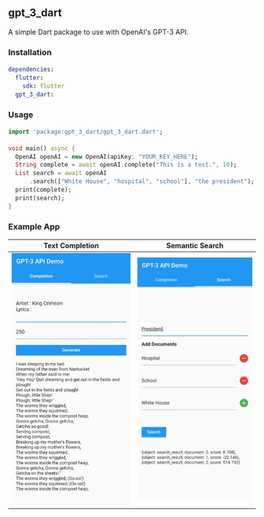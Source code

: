 ## gpt_3_dart

A simple Dart package to use with OpenAI's GPT-3 API.

### Installation

```yaml
dependencies:
  flutter:
    sdk: flutter
  gpt_3_dart:
```

### Usage

```dart
import 'package:gpt_3_dart/gpt_3_dart.dart';

void main() async {
  OpenAI openAI = new OpenAI(apiKey: "YOUR_KEY_HERE");
  String complete = await openAI.complete("This is a test.", 10);
  List search = await openAI
      .search(["White House", "hospital", "school"], "the president");
  print(complete);
  print(search);
}
```

### Example App

|     Text Completion     |    Semantic Search    |
| :---------------------: | :-------------------: |
| ![](doc/completion.jpg) | ![](doc/semantic.jpg) |
